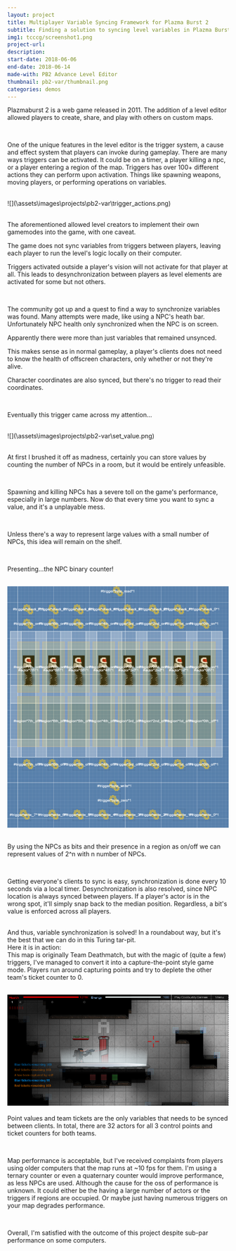 ```yaml
---
layout: project
title: Multiplayer Variable Syncing Framework for Plazma Burst 2
subtitle: Finding a solution to syncing level variables in Plazma Burst 2's online multiplayer, as well as creation of a whole new game mode.
img1: tcccg/screenshot1.png
project-url:
description:
start-date: 2018-06-06
end-date: 2018-06-14
made-with: PB2 Advance Level Editor
thumbnail: pb2-var/thumbnail.png
categories: demos
---
```

<p>
Plazmaburst 2 is a web game released in 2011. The addition of a level editor allowed players to create, share, and play with others on custom maps.
</p>
<br>
<p>
One of the unique features in the level editor is the trigger system, a cause and effect system that players can invoke during gameplay.
There are many ways triggers can be activated. It could be on a timer, a player killing a npc, or a player entering a region of the map. Triggers has over 100+ different actions they can perform upon activation. Things like spawning weapons, moving players, or performing operations on variables.
</p>
<br>
![](\assets\images\projects\pb2-var\trigger_actions.png)
<br>
<br>
<p>
The aforementioned allowed level creators to implement their own gamemodes into the game, with one caveat.

The game does not sync variables from triggers between players, leaving each player to run the level's logic locally on their computer.

Triggers activated outside a player's vision will not activate for that player at all.
This leads to desynchronization between players as level elements are activated for some but not others.
</p>
<br>
<p>
The community got up and a quest to find a way to synchronize variables was found.
Many attempts were made, like using a NPC's heath bar. Unfortunately NPC health only synchronized when the NPC is on screen.

Apparently there were more than just variables that remained unsynced.

This makes sense as in normal gameplay, a player's clients does not need to know the health of offscreen characters, only whether or not they're alive.

Character coordinates are also synced, but there's no trigger to read their coordinates.
</p>
<br>
<p>
Eventually this trigger came across  my attention...
</p>
<br>
![](\assets\images\projects\pb2-var\set_value.png)
<br>
<br>

<p>
At first I brushed it off as madness, certainly you can store values by counting the number of NPCs in a room, but it would be entirely unfeasible.
</p>
<br>
<p>
Spawning and killing NPCs has a severe toll on the game's performance, especially in large numbers. Now do that every time you want to sync a value, and it's a unplayable mess.
</p>
<br>
<p>
Unless there's a way to represent large values with a small number of NPCs, this idea will remain on the shelf.
</p>
<br>
<p>
Presenting...the NPC binary counter!
</p>

<br>![](\assets\images\projects\pb2-var\8b_counter.png)
<br>
<br>

<p>
By using the NPCs as bits and their presence in a region as on/off we can represent values of 2^n with n number of NPCs.
</p>
<br>

<p>
Getting everyone's clients to sync is easy, synchronization is done every 10 seconds via a local timer. Desynchronization is also resolved, since NPC location is always synced between players. If a player's actor is in the wrong spot, it'll simply snap back to the median position. Regardless, a bit's value is enforced across all players.
</p>
<br>
And thus, variable synchronization is solved! In a roundabout way, but it's the best that we can do in this Turing tar-pit.

<br>
Here it is in action:

<br>
This map is originally Team Deathmatch, but with the magic of (quite a few) triggers, I've managed to convert it into a capture-the-point style game mode. Players run around capturing points and try to deplete the other team's ticket counter to 0.

<br>![](\assets\images\projects\pb2-var\ctp.png)
<br>
<br>
Point values and team tickets are the only variables that needs to be synced between clients. In total, there are 32 actors for all 3 control points and ticket counters for both teams.

<br>

Map performance is acceptable, but I've received complaints from players using older computers that the map runs at ~10 fps for them. I'm using a ternary counter or even a quaternary counter would improve performance, as less NPCs are used. Although the cause for the oss of performance is unknown. It could either be the having a large number of actors or the triggers if regions are occupied. Or maybe just having numerous triggers on your map degrades performance.

<br>

Overall, I'm satisfied with the outcome of this project despite sub-par performance on some computers.
<br>